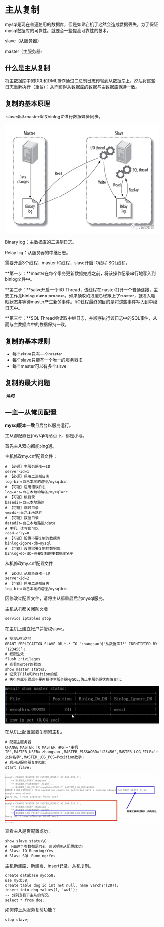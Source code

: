 # 主从复制

​		mysql是现在普遍使用的数据库，但是如果宕机了必然会造成数据丢失。为了保证mysql数据库的可靠性。就要会一些提高可靠性的技术。

slave（从服务器）

master（主服务器）

## 什么是主从复制

​		将主数据库中的DDL和DML操作通过二进制日志传输到从数据库上，然后将这些日志重新执行（重做）；从而使得从数据库的数据与主数据库保持一致。

## 复制的基本原理

​		slave会从master读取binlog来进行数据异步同步。

![img](img/masterSalveCopy/1606768-20190408141304873-785770801.png)


Binary log：主数据库的二进制日志。

Relay log：从服务器的中继日志。

需要开启3个线程，master IO线程，slave开启 IO线程 SQL线程，

**第一步：**master在每个事务更新数据完成之前，将该操作记录串行地写入到binlog文件中。

**第二步：**salve开启一个I/O Thread，该线程在master打开一个普通连接，主要工作是binlog dump process。如果读取的进度已经跟上了master，就进入睡眠状态并等待master产生新的事件。I/O线程最终的目的是将这些事件写入到中继日志中。

**第三步：**SQL Thread会读取中继日志，并顺序执行该日志中的SQL事件，从而与主数据库中的数据保持一致。

## 复制的基本规则

- 每个slave只有一个master
-  每个slave只能有一个唯一的服务器ID
- 每个master可以有多个slave

## 复制的最大问题

​	**延时**

## 一主一从常见配置

**mysql版本一致**且后台以服务运行。

主从都配置在[mysqld]结点下，都是小写。

首先主从双向都能ping通。

主机修改my.cnf配置文件：

```properties
# 【必须】主服务器唯一ID
server-id=1
# 【必须】启用二进制日志
log-bin=自己本地的路径/mysqlbin
# 【可选】启用错误日志
log-err=自己本地的路径/mysqlerr
# 【可选】根目录
basedir=自己本地路径
# 【可选】临时目录
tmpdir=自己本地路径
# 【可选】数据目录
datadir=自己本地路径/data
# 主机，读写都可以
read-only=0
# 【可选】设置不要复制的数据库
binlog-igore-db=mysql
# 【可选】设置需要复制的数据库
binlog-do-db=需要复制的主数据库名字
```

从机修改my.cnf配置文件

```properties
# 【必须】从服务器唯一ID
server-id=2
# 【可选】启用二进制日志
log-bin=自己本地的路径/mysqlbin
```

因修改过配置文件，请将主从都重启后台mysql服务。

主机从机都关闭防火墙

```bash
service iptables stop
```

在主机上建立帐户并授权slave。

```mysql
# 授权从机访问
GRANT REPLICATION SLAVE ON *.* TO 'zhangsan'@'从数据库IP' IDENTIFIED BY ‘123456’；
# 权限生效
flush privileges;
# 查看master的状态
show master status;
# 记录下File和Position的值
# 执行完此步骤后不要再操作主服务器MySQL,防止主服务器状态值变化。
```

![image-20201228174832828](img/masterSalveCopy/image-20201228174832828.png)

在从机上配置需要复制的主机。

```mysql
# 配置主服务器
CHANGE MASTER TO MASTER_HOST='主机IP',MASTER_USER='zhangsan',MASTER_PASSWORD='123456',MASTER_LOG_FILE='file文件名字',MASTER_LOG_POS=Position数字；
# 启用从服务器复制功能
start slave;
```

![image-20201228175953938](img/masterSalveCopy/image-20201228175953938.png)

查看主从是否配置成功：

```mysql
show slave status\G
# 下面两个参数都是Yes，则说明主从配置成功！
# Slave_IO_Running:Yes
# Slave_SQL_Running:Yes
```

主机新建库、新建表、insert记录，从机复制。

```mysql
create database mydb58;
use mydb58;
create table dog(id int not null, name varchar(20));
insert into dog values(1, 'ww1');
-- 分别查看下主从的情况。
select * from dog;
```

如何停止从服务复制功能？

```mysql
stop slave;
```

